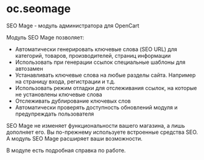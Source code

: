 oc.seomage
==========

SEO Mage - модуль администратора для OpenCart

Модуль SEO Mage позволяет:

* Автоматически генерировать ключевые слова (SEO URL) для категорий, товаров, производителей, страниц информации
* Использовать при генерации ссылок специальные шаблоны для автозамен
* Устанавливать ключевые слова на любые разделы сайта. Например на страницу входа, регистрации и т.д.
* Использовать режим отладки для отслеживания ссылок, на которые не установлены ключевые слова
* Отслеживать дублирование ключевых слов
* Автоматически проверять доступность обновлений модуля и предупреждать пользователя

SEO Mage не изменяет функциональности вашего магазина, а лишь дополняет его.
Вы по-прежнему используете встроенные средства SEO. А модуль SEO Mage расширяет ваши возможности.

В модуле есть подробная справка по работе.
